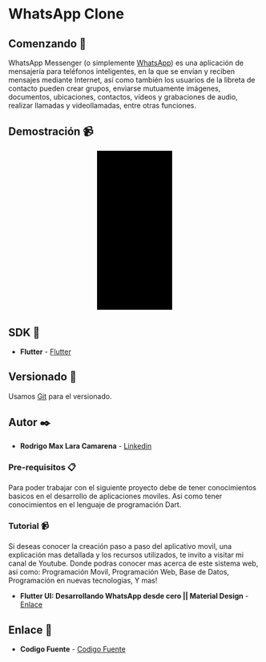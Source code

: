 # WhatsApp Clone

## Comenzando 🚀

WhatsApp Messenger (o simplemente [WhatsApp](https://es.wikipedia.org/wiki/WhatsApp)) es una aplicación de mensajería para teléfonos inteligentes, en la que se envían y reciben mensajes mediante Internet, así como también los usuarios de la libreta de contacto pueden crear grupos, enviarse mutuamente imágenes, documentos, ubicaciones, contactos, vídeos y grabaciones de audio, realizar llamadas y videollamadas, entre otras funciones.

## Demostración 📹

<p align="center">
<img src="https://github.com/Rodrigolara05/Flutter-WhatsApp-Clone/blob/master/README-gif/captura-principal.gif" width="150" />
</p>

## SDK 📌

* **Flutter** -  [Flutter](https://es.wikipedia.org/wiki/Flutter_(software))

## Versionado 📌

Usamos [Git](https://git-scm.com/) para el versionado.

## Autor ✒️

* **Rodrigo Max Lara Camarena** -  [Linkedin](https://www.linkedin.com/in/rodrigolara05)

### Pre-requisitos 📋

Para poder trabajar con el siguiente proyecto debe de tener conocimientos basicos en el desarrollo de aplicaciones moviles.
Asi como tener conocimientos en el lenguaje de programación Dart.

### Tutorial 📹

Si deseas conocer la creación paso a paso del aplicativo movil, una explicación mas detallada y los recursos utilizados, te invito a visitar mi canal de Youtube. Donde podras conocer mas acerca de este sistema web, asi como:
  Programación Movil,
  Programación Web,
  Base de Datos,
  Programación en nuevas tecnologias,
  Y mas!
    
* **Flutter UI: Desarrollando WhatsApp desde cero || Material Design** -  [Enlace](https://youtu.be/x-lpMDZaHo8)

## Enlace 🔗

* **Codigo Fuente** -  [Codigo Fuente](https://www.youtube.com/codigofuente)
